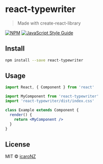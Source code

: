 # react-typewriter

> Made with create-react-library

[![NPM](https://img.shields.io/npm/v/react-typewriter.svg)](https://www.npmjs.com/package/react-typewriter) [![JavaScript Style Guide](https://img.shields.io/badge/code_style-standard-brightgreen.svg)](https://standardjs.com)

## Install

```bash
npm install --save react-typewriter
```

## Usage

```jsx
import React, { Component } from 'react'

import MyComponent from 'react-typewriter'
import 'react-typewriter/dist/index.css'

class Example extends Component {
  render() {
    return <MyComponent />
  }
}
```

## License

MIT © [icaroNZ](https://github.com/icaroNZ)
